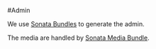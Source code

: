 #Admin

We use [Sonata Bundles](https://sonata-project.org) to  generate the admin.

The media are handled by [Sonata Media Bundle](https://sonata-project.org/bundles/media/2-2/doc/index.html).